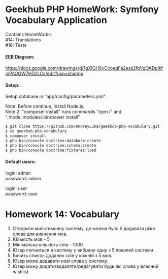 Geekhub PHP HomeWork: Symfony Vocabulary Application
=
Contains HomeWorks:  
#14: Translations  
#16: Tests

#### EER Diagram:

https://docs.google.com/drawings/d/1gXIQH6vCcoeqFa2ess2fpVgOADpIkfmPAOGW7HD2LCs/edit?usp=sharing

#### Setup:

Setup database in "app/config/parameters.yml".

Note: Before continue, install Node.js.<br>
Note 2: "composer install" runs commands "npm i" and "./node_modules/.bin/bower install"

```bash
$ git clone https://github.com/AndreyLuka/geekhub-php-vocabulary.git
$ cd geekhub-php-vocabulary
$ composer install
$ php bin/console doctrine:database:create
$ php bin/console doctrine:schema:create
$ php bin/console doctrine:fixtures:load
``` 

#### Default users:
login: admin<br>
password: admin

login: user<br>
password: user

Homework 14: Vocabulary
==========

1. Створити мильтимовну систему, де можна було б додавати різні слова для вивчення мов.
2. Кількість мов - 5
3. Мінімальна кількість слів - 1000
4. Юзер логіниться в систему у вибрану одну з 5 локалей системи
5. Бачить список доданих слів у кожній з 5 мов.
6. Юзер може додавати нові слова у систему.
7. Юзер можу додати/видаляти/редагувати будь які слова у власний wishlist
